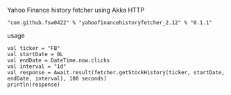 Yahoo Finance history fetcher using Akka HTTP

    "com.github.fsw0422" % "yahoofinancehistoryfetcher_2.12" % "0.1.1"

usage

    val ticker = "FB"
    val startDate = 0L
    val endDate = DateTime.now.clicks
    val interval = "1d"
    val response = Await.result(fetcher.getStockHistory(ticker, startDate, endDate, interval), 100 seconds)
    println(response)
